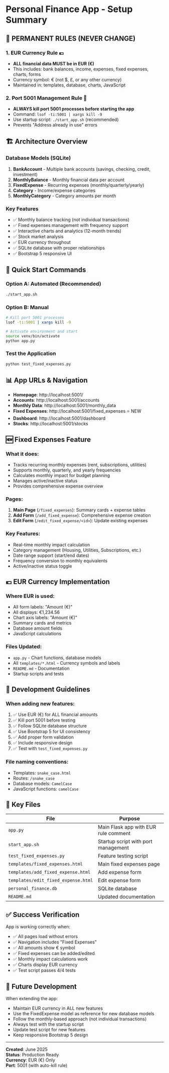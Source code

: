 # Personal Finance App - Setup Summary

## 🎯 **PERMANENT RULES** (NEVER CHANGE)

### 1. **EUR Currency Rule** 💶
- **ALL financial data MUST be in EUR (€)**
- This includes: bank balances, income, expenses, fixed expenses, charts, forms
- Currency symbol: € (not $, £, or any other currency)
- Maintained in: templates, database, charts, JavaScript

### 2. **Port 5001 Management Rule** 🔌
- **ALWAYS kill port 5001 processes before starting the app**
- Command: `lsof -ti:5001 | xargs kill -9`
- Use startup script: `./start_app.sh` (recommended)
- Prevents "Address already in use" errors

## 🏗️ **Architecture Overview**

### Database Models (SQLite)
1. **BankAccount** - Multiple bank accounts (savings, checking, credit, investment)
2. **MonthlyBalance** - Monthly financial data per account
3. **FixedExpense** - Recurring expenses (monthly/quarterly/yearly)
4. **Category** - Income/expense categories
5. **MonthlyCategory** - Category amounts per month

### Key Features
- ✅ Monthly balance tracking (not individual transactions)
- ✅ Fixed expenses management with frequency support
- ✅ Interactive charts and analytics (12-month trends)
- ✅ Stock market analysis
- ✅ EUR currency throughout
- ✅ SQLite database with proper relationships
- ✅ Bootstrap 5 responsive UI

## 🚀 **Quick Start Commands**

### Option A: Automated (Recommended)
```bash
./start_app.sh
```

### Option B: Manual
```bash
# Kill port 5001 processes
lsof -ti:5001 | xargs kill -9

# Activate environment and start
source venv/bin/activate
python app.py
```

### Test the Application
```bash
python test_fixed_expenses.py
```

## 📊 **App URLs & Navigation**

- **Homepage**: http://localhost:5001/
- **Accounts**: http://localhost:5001/accounts
- **Monthly Data**: http://localhost:5001/monthly_data
- **Fixed Expenses**: http://localhost:5001/fixed_expenses ⭐ NEW
- **Dashboard**: http://localhost:5001/dashboard
- **Stocks**: http://localhost:5001/stocks

## 🆕 **Fixed Expenses Feature**

### What it does:
- Tracks recurring monthly expenses (rent, subscriptions, utilities)
- Supports monthly, quarterly, and yearly frequencies
- Calculates monthly impact for budget planning
- Manages active/inactive status
- Provides comprehensive expense overview

### Pages:
1. **Main Page** (`/fixed_expenses`): Summary cards + expense tables
2. **Add Form** (`/add_fixed_expense`): Comprehensive expense creation
3. **Edit Form** (`/edit_fixed_expense/<id>`): Update existing expenses

### Key Features:
- Real-time monthly impact calculation
- Category management (Housing, Utilities, Subscriptions, etc.)
- Date range support (start/end dates)
- Frequency conversion to monthly equivalents
- Active/inactive status toggle

## 💶 **EUR Currency Implementation**

### Where EUR is used:
- All form labels: "Amount (€)"
- All displays: €1,234.56
- Chart axis labels: "Amount (€)"
- Summary cards and metrics
- Database amount fields
- JavaScript calculations

### Files Updated:
- `app.py` - Chart functions, database models
- All `templates/*.html` - Currency symbols and labels
- `README.md` - Documentation
- Startup scripts and tests

## 🔧 **Development Guidelines**

### When adding new features:
1. ✅ Use EUR (€) for ALL financial amounts
2. ✅ Kill port 5001 before testing
3. ✅ Follow SQLite database structure
4. ✅ Use Bootstrap 5 for UI consistency
5. ✅ Add proper form validation
6. ✅ Include responsive design
7. ✅ Test with `test_fixed_expenses.py`

### File naming conventions:
- Templates: `snake_case.html`
- Routes: `/snake_case` 
- Database models: `CamelCase`
- JavaScript functions: `camelCase`

## 📁 **Key Files**

| File | Purpose |
|------|---------|
| `app.py` | Main Flask app with EUR rule comment |
| `start_app.sh` | Startup script with port management |
| `test_fixed_expenses.py` | Feature testing script |
| `templates/fixed_expenses.html` | Main fixed expenses page |
| `templates/add_fixed_expense.html` | Add expense form |
| `templates/edit_fixed_expense.html` | Edit expense form |
| `personal_finance.db` | SQLite database |
| `README.md` | Updated documentation |

## ✅ **Success Verification**

App is working correctly when:
- ✅ All pages load without errors
- ✅ Navigation includes "Fixed Expenses" 
- ✅ All amounts show € symbol
- ✅ Fixed expenses can be added/edited
- ✅ Monthly impact calculations work
- ✅ Charts display EUR currency
- ✅ Test script passes 4/4 tests

## 🔄 **Future Development**

When extending the app:
- Maintain EUR currency in ALL new features
- Use the FixedExpense model as reference for new database models
- Follow the monthly-based approach (not individual transactions)
- Always test with the startup script
- Update test script for new features
- Keep responsive Bootstrap 5 design

---

**Created**: June 2025  
**Status**: Production Ready  
**Currency**: EUR (€) Only  
**Port**: 5001 (with auto-kill rule) 